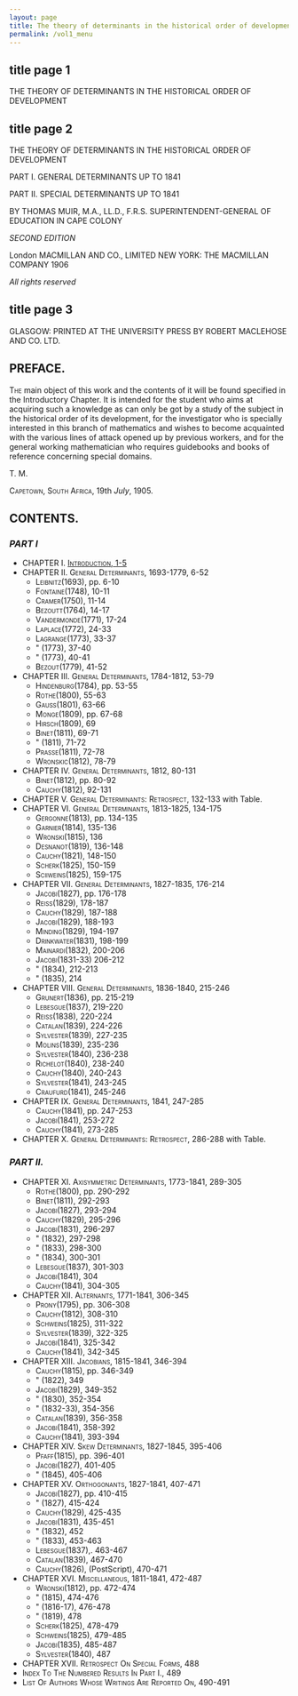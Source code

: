 ```yaml
---
layout: page
title: The theory of determinants in the historical order of development
permalink: /vol1_menu
---
```


## title page 1
THE THEORY OF DETERMINANTS
IN THE HISTORICAL ORDER OF DEVELOPMENT

## title page 2
THE
THEORY OF DETERMINANTS
IN THE
HISTORICAL ORDER OF DEVELOPMENT

PART I. GENERAL DETERMINANTS UP TO 1841

PART II. SPECIAL DETERMINANTS UP TO 1841

BY
THOMAS MUIR, M.A., LL.D., F.R.S.
SUPERINTENDENT-GENERAL OF EDUCATION IN CAPE COLONY

*SECOND EDITION*

London
MACMILLAN AND CO., LIMITED
NEW YORK: THE MACMILLAN COMPANY
1906

*All rights reserved*

## title page 3
GLASGOW: PRINTED AT THE UNIVERSITY PRESS
BY ROBERT MACLEHOSE AND CO. LTD.

## PREFACE.
<span style='font-variant: small-caps'>The</span> main object of this work and the contents of it will be found specified in the Introductory Chapter. It is intended for the student who aims at acquiring such a knowledge as can only be got by a study of the subject in the historical order of its development, for the investigator who is specially interested in this branch of mathematics and wishes to become acquainted with the various lines of attack opened up by previous workers, and for the general working mathematician who requires guidebooks and books of reference concerning special domains.

T. M.

<span style='font-variant: small-caps'>Capetown, South Africa,</span>
19th *July*, 1905.

## CONTENTS.

### *PART I*

- CHAPTER I. [<span style='font-variant: small-caps'>Introduction</span>,	1-5](vol1_ch01.md)
- CHAPTER II. <span style='font-variant: small-caps'>General Determinants</span>, 1693-1779,		6-52
  - <span style='font-variant: small-caps'>Leibnitz</span>(1693),	pp. 6-10
  - <span style='font-variant: small-caps'>Fontaine</span>(1748),	10-11
  - <span style='font-variant: small-caps'>Cramer</span>(1750),	11-14
  - <span style='font-variant: small-caps'>Bezoutt</span>(1764),	14-17
  - <span style='font-variant: small-caps'>Vandermonde</span>(1771),	17-24
  - <span style='font-variant: small-caps'>Laplace</span>(1772),	24-33
  - <span style='font-variant: small-caps'>Lagrange</span>(1773),	33-37
  - "	(1773),	37-40
  - "	(1773),	40-41
  - <span style='font-variant: small-caps'>Bezout</span>(1779),	41-52
- CHAPTER III. <span style='font-variant: small-caps'>General Determinants</span>, 1784-1812,	53-79
  - <span style='font-variant: small-caps'>Hindenburg</span>(1784),	pp. 53-55
  - <span style='font-variant: small-caps'>Rothe</span>(1800),	55-63
  - <span style='font-variant: small-caps'>Gauss</span>(1801),	63-66
  - <span style='font-variant: small-caps'>Monge</span>(1809),	pp. 67-68
  - <span style='font-variant: small-caps'>Hirsch</span>(1809),	69
  - <span style='font-variant: small-caps'>Binet</span>(1811),	69-71
  - "	(1811),	71-72
  - <span style='font-variant: small-caps'>Prasse</span>(1811),	72-78
  - <span style='font-variant: small-caps'>Wronskic</span>(1812),	78-79
- CHAPTER IV. <span style='font-variant: small-caps'>General Determinants</span>, 1812,	80-131
  - <span style='font-variant: small-caps'>Binet</span>(1812),	pp. 80-92
  - <span style='font-variant: small-caps'>Cauchy</span>(1812),	92-131
- CHAPTER V. <span style='font-variant: small-caps'>General Determinants: Retrospect</span>,	132-133 with Table.
- CHAPTER VI. <span style='font-variant: small-caps'>General Determinants</span>, 1813-1825,	134-175
  - <span style='font-variant: small-caps'>Gergonne</span>(1813),	pp. 134-135
  - <span style='font-variant: small-caps'>Garnier</span>(1814),	135-136
  - <span style='font-variant: small-caps'>Wronski</span>(1815),	136
  - <span style='font-variant: small-caps'>Desnanot</span>(1819),	136-148
  - <span style='font-variant: small-caps'>Cauchy</span>(1821),	148-150
  - <span style='font-variant: small-caps'>Scherk</span>(1825),	150-159
  - <span style='font-variant: small-caps'>Sciiweins</span>(1825),	159-175
- CHAPTER VII. <span style='font-variant: small-caps'>General Determinants</span>, 1827-1835,	176-214
  - <span style='font-variant: small-caps'>Jacobi</span>(1827),	pp. 176-178
  - <span style='font-variant: small-caps'>Reiss</span>(1829),	178-187
  - <span style='font-variant: small-caps'>Cauchy</span>(1829),	187-188
  - <span style='font-variant: small-caps'>Jacobi</span>(1829),	188-193
  - <span style='font-variant: small-caps'>Minding</span>(1829),	194-197
  - <span style='font-variant: small-caps'>Drinkwater</span>(1831),	198-199
  - <span style='font-variant: small-caps'>Mainardi</span>(1832),	200-206
  - <span style='font-variant: small-caps'>Jacobi</span>(1831-33)	206-212
  - "	(1834),	212-213
  - "	(1835),	214
- CHAPTER VIII. <span style='font-variant: small-caps'>General Determinants</span>, 1836-1840,	215-246
  - <span style='font-variant: small-caps'>Grunert</span>(1836),	pp. 215-219
  - <span style='font-variant: small-caps'>Lebesgue</span>(1837),	219-220
  - <span style='font-variant: small-caps'>Reiss</span>(1838),	220-224
  - <span style='font-variant: small-caps'>Catalan</span>(1839),	224-226
  - <span style='font-variant: small-caps'>Sylvester</span>(1839),	227-235
  - <span style='font-variant: small-caps'>Molins</span>(1839),	235-236
  - <span style='font-variant: small-caps'>Sylvester</span>(1840),	236-238
  - <span style='font-variant: small-caps'>Richelot</span>(1840),	238-240
  - <span style='font-variant: small-caps'>Cauchy</span>(1840),	240-243
  - <span style='font-variant: small-caps'>Sylvester</span>(1841),	243-245
  - <span style='font-variant: small-caps'>Craufurd</span>(1841),	245-246
- CHAPTER IX. <span style='font-variant: small-caps'>General Determinants</span>, 1841,	247-285
  - <span style='font-variant: small-caps'>Cauchy</span>(1841),	pp. 247-253
  - <span style='font-variant: small-caps'>Jacobi</span>(1841),	253-272
  - <span style='font-variant: small-caps'>Cauchy</span>(1841),	273-285
- CHAPTER X. <span style='font-variant: small-caps'>General Determinants: Retrospect</span>,	286-288 with Table.

### *PART II.*
- CHAPTER XI. <span style='font-variant: small-caps'>Axisymmetric Determinants</span>, 1773-1841,	289-305
  - <span style='font-variant: small-caps'>Rothe</span>(1800),	pp. 290-292
  - <span style='font-variant: small-caps'>Binet</span>(1811),	292-293
  - <span style='font-variant: small-caps'>Jacobi</span>(1827),	293-294
  - <span style='font-variant: small-caps'>Cauchy</span>(1829),	295-296
  - <span style='font-variant: small-caps'>Jacobi</span>(1831),	296-297
  - "	(1832),	297-298
  - "	(1833),	298-300
  - "	(1834),	300-301
  - <span style='font-variant: small-caps'>Lebesgue</span>(1837),	301-303
  - <span style='font-variant: small-caps'>Jacobi</span>(1841),	304
  - <span style='font-variant: small-caps'>Cauchy</span>(1841),	304-305
- CHAPTER XII. <span style='font-variant: small-caps'>Alternants</span>, 1771-1841,	306-345
  - <span style='font-variant: small-caps'>Prony</span>(1795),	pp. 306-308
  - <span style='font-variant: small-caps'>Cauchy</span>(1812),	308-310
  - <span style='font-variant: small-caps'>Schweins</span>(1825),	311-322
  - <span style='font-variant: small-caps'>Sylvester</span>(1839),	322-325
  - <span style='font-variant: small-caps'>Jacobi</span>(1841),	325-342
  - <span style='font-variant: small-caps'>Cauchy</span>(1841),	342-345
- CHAPTER XIII. <span style='font-variant: small-caps'>Jacobians</span>, 1815-1841,	346-394
  - <span style='font-variant: small-caps'>Cauchy</span>(1815),	pp. 346-349
  - "	(1822),	349
  - <span style='font-variant: small-caps'>Jacobi</span>(1829), 	349-352
  - "	(1830),	352-354
  - "	(1832-33),	354-356
  - <span style='font-variant: small-caps'>Catalan</span>(1839),	356-358
  - <span style='font-variant: small-caps'>Jacobi</span>(1841),	358-392
  - <span style='font-variant: small-caps'>Cauchy</span>(1841),	393-394
- CHAPTER XIV. <span style='font-variant: small-caps'>Skew Determinants</span>, 1827-1845,	395-406
  - <span style='font-variant: small-caps'>Pfaff</span>(1815), 	pp. 396-401
  - <span style='font-variant: small-caps'>Jacobi</span>(1827),	401-405
  - "	(1845),	405-406
- CHAPTER XV. <span style='font-variant: small-caps'>Orthogonants</span>, 1827-1841,	407-471
  - <span style='font-variant: small-caps'>Jacobi</span>(1827),	pp. 410-415
  - "	(1827),	415-424
  - <span style='font-variant: small-caps'>Cauchy</span>(1829),	425-435
  - <span style='font-variant: small-caps'>Jacobi</span>(1831), 	435-451
  - "	(1832), 	452
  - "	(1833), 	453-463
  - <span style='font-variant: small-caps'>Lebesgue</span>(1837),. 	463-467
  - <span style='font-variant: small-caps'>Catalan</span>(1839), 	467-470
  - <span style='font-variant: small-caps'>Cauchy</span>(1826), (PostScript),	470-471
- CHAPTER XVI. <span style='font-variant: small-caps'>Miscellaneous</span>, 1811-1841,	472-487
  - <span style='font-variant: small-caps'>Wronski</span>(1812),	pp. 472-474
  - "	(1815),	474-476
  - "	(1816-17),	476-478
  - "	(1819),	478
  - <span style='font-variant: small-caps'>Scherk</span>(1825),	478-479
  - <span style='font-variant: small-caps'>Schweins</span>(1825),	479-485
  - <span style='font-variant: small-caps'>Jacobi</span>(1835),	485-487
  - <span style='font-variant: small-caps'>Sylvester</span>(1840),	487
- CHAPTER XVII. <span style='font-variant: small-caps'>Retrospect On Special Forms</span>,	488
- <span style='font-variant: small-caps'>Index To The Numbered Results In Part I.,</span>	489
- <span style='font-variant: small-caps'>List Of Authors Whose Writings Are Reported On</span>,	490-491